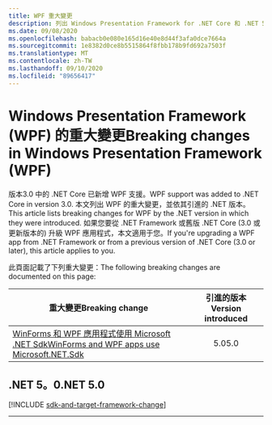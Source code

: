 ```yaml
---
title: WPF 重大變更
description: 列出 Windows Presentation Framework for .NET Core 和 .NET 5 的重大變更。
ms.date: 09/08/2020
ms.openlocfilehash: babacb0e080e165d16e40e8d44f3afa0dce7664a
ms.sourcegitcommit: 1e8382d0ce8b5515864f8fbb178b9fd692a7503f
ms.translationtype: MT
ms.contentlocale: zh-TW
ms.lasthandoff: 09/10/2020
ms.locfileid: "89656417"
---
```

# <a name="breaking-changes-in-windows-presentation-framework-wpf"></a><span data-ttu-id="0b378-103">Windows Presentation Framework (WPF) 的重大變更</span><span class="sxs-lookup"><span data-stu-id="0b378-103">Breaking changes in Windows Presentation Framework (WPF)</span></span>

<span data-ttu-id="0b378-104">版本3.0 中的 .NET Core 已新增 WPF 支援。</span><span class="sxs-lookup"><span data-stu-id="0b378-104">WPF support was added to .NET Core in version 3.0.</span></span> <span data-ttu-id="0b378-105">本文列出 WPF 的重大變更，並依其引進的 .NET 版本。</span><span class="sxs-lookup"><span data-stu-id="0b378-105">This article lists breaking changes for WPF by the .NET version in which they were introduced.</span></span> <span data-ttu-id="0b378-106">如果您要從 .NET Framework 或舊版 .NET Core (3.0 或更新版本的) 升級 WPF 應用程式，本文適用于您。</span><span class="sxs-lookup"><span data-stu-id="0b378-106">If you're upgrading a WPF app from .NET Framework or from a previous version of .NET Core (3.0 or later), this article applies to you.</span></span>

<span data-ttu-id="0b378-107">此頁面記載了下列重大變更：</span><span class="sxs-lookup"><span data-stu-id="0b378-107">The following breaking changes are documented on this page:</span></span>

| <span data-ttu-id="0b378-108">重大變更</span><span class="sxs-lookup"><span data-stu-id="0b378-108">Breaking change</span></span> | <span data-ttu-id="0b378-109">引進的版本</span><span class="sxs-lookup"><span data-stu-id="0b378-109">Version introduced</span></span> |
| - | :-: |
| [<span data-ttu-id="0b378-110">WinForms 和 WPF 應用程式使用 Microsoft .NET Sdk</span><span class="sxs-lookup"><span data-stu-id="0b378-110">WinForms and WPF apps use Microsoft.NET.Sdk</span></span>](#winforms-and-wpf-apps-use-microsoftnetsdk) | <span data-ttu-id="0b378-111">5.0</span><span class="sxs-lookup"><span data-stu-id="0b378-111">5.0</span></span> |

## <a name="net-50"></a><span data-ttu-id="0b378-112">.NET 5。0</span><span class="sxs-lookup"><span data-stu-id="0b378-112">.NET 5.0</span></span>

[!INCLUDE [sdk-and-target-framework-change](../../../includes/core-changes/windowsforms/5.0/sdk-and-target-framework-change.md)]

***
